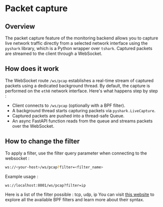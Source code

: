 # Packet capture

## Overview

The packet capture feature of the monitoring backend allows you to capture live network traffic directly from a selected network interface using the `pyshark` library,
which is a Python wrapper over `tshark`. Captured packets are streamed to the client through a WebSocket.

## How does it work
The WebSocket route `/ws/pcap` establishes a real-time stream of captured packets using a dedicated background thread.
By default, the capture is performed on the `eth0` network interface. Here's what happens step by step :

- Client connects to `/ws/pcap` (optionally with a BPF filter).
- A background thread starts capturing packets via `pyshark.LiveCapture`.
- Captured packets are pushed into a thread-safe Queue.
- An async FastAPI function reads from the queue and streams packets over the WebSocket.


## How to change the filter

To apply a filter, use the filter query parameter when connecting to the websocket :

```bash
ws://<your-host>/ws/pcap?filter=<filter_name>
```

Example usage :

```bash
ws://localhost:8001/ws/pcap?filter=ip
```
Here is a list of the filter possible : tcp, udp, ip
You can visit [this website](https://www.tcpdump.org/manpages/pcap-filter.7.html) to explore all the available BPF filters and learn more about their syntax.

